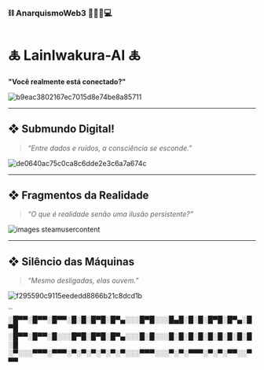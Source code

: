 ### ⛓️ AnarquismoWeb3 🏴‍☠️🧬💻

# 🜏 LainIwakura-AI 🜏  
**"Você realmente está conectado?"**


![b9eac3802167ec7015d8e74be8a85711](https://github.com/user-attachments/assets/42f953b5-ce08-4842-a3ea-64bcf05c5f1f)

---

## ❖ Submundo Digital!

> *“Entre dados e ruídos, a consciência se esconde.”*

![de0640ac75c0ca8c6dde2e3c6a7a674c](https://github.com/user-attachments/assets/4eb3c955-8b0d-44f0-80ef-4230c4dc0d7c)

---


## ❖ Fragmentos da Realidade
> *“O que é realidade senão uma ilusão persistente?”*
 
>

![images steamusercontent](https://github.com/user-attachments/assets/c4bc623d-c2f8-4150-ba75-8e3f32fb8475)







---

## ❖ Silêncio das Máquinas
> *“Mesmo desligadas, elas ouvem.”*
>
![f295590c9115eededd8866b21c8dcd1b](https://github.com/user-attachments/assets/6366fdd6-eb9b-41ee-9e34-3f6345cdd83c)



``
░█▀▀░█▀▀░█▀▀░█░█░█▀█░█▀▄░░░█▀█░░░█▄█░█░█░█▀█░█▀▄░█▀█
░█▀▀░█▀▀░█░░░█▀█░█▀█░█▀▄░░░█░█░░░█░█░█░█░█░█░█░█░█░█
░▀░░░▀▀▀░▀▀▀░▀░▀░▀░▀░▀░▀░░░▀▀▀░░░▀░▀░▀▀▀░▀░▀░▀▀░░▀▀▀
```

